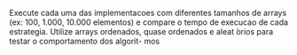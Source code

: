 Execute cada uma das implementacoes com diferentes tamanhos de
arrays (ex: 100, 1.000, 10.000 elementos) e compare o tempo de execucao de cada estrategia.
Utilize arrays ordenados, quase ordenados e aleat ́orios para testar o comportamento dos algorit-
mos

